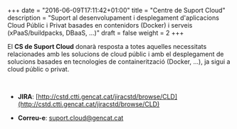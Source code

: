 +++
date        = "2016-06-09T17:11:42+01:00"
title       = "Centre de Suport Cloud"
description = "Suport al desenvolupament i desplegament d'aplicacions Cloud Públic i Privat basades en contenidors (Docker) i serveis (xPaaS/buildpacks, DBaaS, ...)"
draft 		= false
weight 		= 2
+++

El **CS de Suport Cloud** donarà resposta a totes aquelles necessitats relacionades amb les solucions de cloud públic i amb el desplegament de solucions basades en tecnologies de containerització (Docker, ...), ja sigui a cloud públic o privat. 

<br />

- **JIRA**: [http://cstd.ctti.gencat.cat/jiracstd/browse/CLD](http://cstd.ctti.gencat.cat/jiracstd/browse/CLD)

- **Correu-e**: [suport.cloud@gencat.cat](mailto://suport.cloud@gencat.cat)

